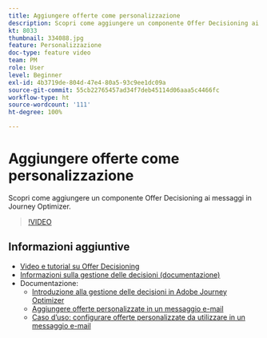 ```yaml
---
title: Aggiungere offerte come personalizzazione
description: Scopri come aggiungere un componente Offer Decisioning ai messaggi in Journey Optimizer.
kt: 8033
thumbnail: 334088.jpg
feature: Personalizzazione
doc-type: feature video
team: PM
role: User
level: Beginner
exl-id: 4b3719de-804d-47e4-80a5-93c9ee1dc09a
source-git-commit: 55cb22765457ad34f7deb45114d06aaa5c4466fc
workflow-type: ht
source-wordcount: '111'
ht-degree: 100%

---
```


# Aggiungere offerte come personalizzazione

Scopri come aggiungere un componente Offer Decisioning ai messaggi in Journey Optimizer.

>[!VIDEO](https://video.tv.adobe.com/v/334088?quality=12)

## Informazioni aggiuntive

* [Video e tutorial su Offer Decisioning](https://experienceleague.adobe.com/docs/offer-decisioning-learn/tutorials/overview.html?lang=it)
* [Informazioni sulla gestione delle decisioni (documentazione)](https://experienceleague.adobe.com/docs/journey-optimizer/using/offer-decisioniong/get-started/starting-offer-decisioning.html?lang=it)
* Documentazione:
   * [Introduzione alla gestione delle decisioni in Adobe Journey Optimizer](https://experienceleague.adobe.com/docs/journey-optimizer/using/offer-decisioniong/get-started/starting-offer-decisioning.html?lang=it)
   * [Aggiungere offerte personalizzate in un messaggio e-mail](https://experienceleague.adobe.com/docs/journey-optimizer/using/create-messages/deliver-personalized-offers.html?lang=it)
   * [Caso d’uso: configurare offerte personalizzate da utilizzare in un messaggio e-mail](https://experienceleague.adobe.com/docs/journey-optimizer/using/offer-decisioniong/get-started/offers-e2e.html?lang=it)
